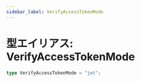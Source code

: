 ```yaml
---
sidebar_label: VerifyAccessTokenMode
---
```


# 型エイリアス: VerifyAccessTokenMode

```ts
type VerifyAccessTokenMode = "jwt";
```

